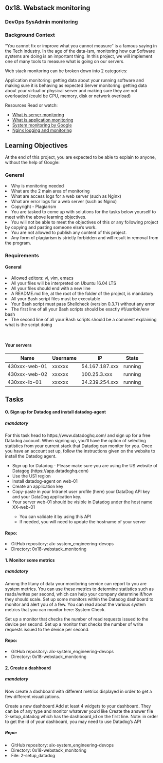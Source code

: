 <article>
<hgroup>
 <h1>0x18. Webstack monitoring</h1>
 <h3>DevOps SysAdmin monitoring</h3>
</hgroup>
<h3>Background Context</h3>

<p>
“You cannot fix or improve what you cannot measure” is a famous saying in the Tech industry. In the age of the data-ism, monitoring how our Software systems are doing is an important thing. In this project, we will implement one of many tools to measure what is going on our servers.
</p>
<p>
Web stack monitoring can be broken down into 2 categories:
</p>
<p>
Application monitoring: getting data about your running software and making sure it is behaving as expected
Server monitoring: getting data about your virtual or physical server and making sure they are not overloaded (could be CPU, memory, disk or network overload)
</p>
<p>
Resources
Read or watch:
</p>
<p>
<ul>
<li><a href="">What is server monitoring</a></li>
<li><a href="">What is application monitoring</a></li>
<li><a href="">System monitoring by Google</a></li>
<li><a href="">Nginx logging and monitoring</a></li>
</ul>
<h2>Learning Objectives</h2>
At the end of this project, you are expected to be able to explain to anyone, without the help of Google:
</p>
<h3>General</h3>
<p>
<li>Why is monitoring needed</li>
<li>What are the 2 main area of monitoring</li>
<li>What are access logs for a web server (such as Nginx)</li>
<li>What are error logs for a web server (such as Nginx)</li>
<li>Copyright - Plagiarism</li>
<li>You are tasked to come up with solutions for the tasks below yourself to meet with the above learning objectives.</li>
<li>You will not be able to meet the objectives of this or any following project by copying and pasting someone else’s work.</li>
<li>You are not allowed to publish any content of this project.</li>
<li>Any form of plagiarism is strictly forbidden and will result in removal from the program.</li>
</p>
<h3>Requirements</h3>
<h4>General</h4>
<p>
<li>Allowed editors: vi, vim, emacs</li>
<li>All your files will be interpreted on Ubuntu 16.04 LTS</li>
<li>All your files should end with a new line</li>
<li>A README.md file, at the root of the folder of the project, is mandatory</li>
<li>All your Bash script files must be executable</li>
<li>Your Bash script must pass Shellcheck (version 0.3.7) without any error</li>
<li>The first line of all your Bash scripts should be exactly #!/usr/bin/env bash</li>
<li>The second line of all your Bash scripts should be a comment explaining what is the script doing</li>
</p>
<br />
<h4>Your servers</h4>
<table cellspacing=4>
  <thead>
   <tr>
   <th>Name</th>
   <th>Username</th>
   <th>IP</th>
   <th>State</th>
   </tr>
  </thead>
  <tbody>
   <tr>
   <td>430xxx-web-01</td>
   <td>xxxxxx</td>
   <td>54.167.187.xxx</td>
   <td>running</td>
   </tr>
   <tr>
   <td>430xxx-web-02</td>	
   <td>xxxxxx</td>
   <td>100.25.3.xxx</td>	
   <td>running</td>	
   </tr>
   <tr>
   <td>430xxx-lb-01</td>	
   <td>xxxxxx</td>	
   <td>34.239.254.xxx</td>
   <td>running</td>	
   </tr>
  </tbody>
</table>
</article>
<article>
<h1>Tasks</h1>
<p>
<h4>0. Sign up for Datadog and install datadog-agent</h4>
<h5>mandatory</h5>
</p>
<p>
For this task head to https://www.datadoghq.com/ and sign up for a free Datadog account. When signing up, you’ll have the option of selecting statistics from your current stack that Datadog can monitor for you. Once you have an account set up, follow the instructions given on the website to install the Datadog agent.
</p>
<p>
<ul>
<li>Sign up for Datadog - Please make sure you are using the US website of Datagog (https://app.datadoghq.com)</li>
<li>Use the US1 region</li>
<li>Install datadog-agent on web-01</li>
<li>Create an application key</li>
<li>Copy-paste in your Intranet user profile (here) your DataDog API key and your DataDog application key.</li>
<li>Your server web-01 should be visible in Datadog under the host name XX-web-01</li>
 <ul>
 <li>You can validate it by using this API</li>
 <li>If needed, you will need to update the hostname of your server</li>
 </ul>
</ul>
</p>

<h4>Repo:</h4>

<li>GitHub repository: alx-system_engineering-devops</li>
<li>Directory: 0x18-webstack_monitoring</li>
     
<p>

<h4>1. Monitor some metrics</h4>
<h5>mandatory</h5>
Among the litany of data your monitoring service can report to you are system metrics. You can use these metrics to determine statistics such as reads/writes per second, which can help your company determine if/how they should scale. Set up some monitors within the Datadog dashboard to monitor and alert you of a few. You can read about the various system metrics that you can monitor here: System Check.
</p>
<p>
Set up a monitor that checks the number of read requests issued to the device per second.
Set up a monitor that checks the number of write requests issued to the device per second.
</p>

<h4>Repo:</h4>
<p>
<li>GitHub repository: alx-system_engineering-devops</li>
<li>Directory: 0x18-webstack_monitoring</li>
</p> 

<h4>2. Create a dashboard</h4>
<h5>mandatory</h5>
<p>
Now create a dashboard with different metrics displayed in order to get a few different visualizations.
</p>
<p>
Create a new dashboard
Add at least 4 widgets to your dashboard. They can be of any type and monitor whatever you’d like
Create the answer file 2-setup_datadog which has the dashboard_id on the first line. Note: in order to get the id of your dashboard, you may need to use Datadog’s API
</p>
<h5>Repo:</h5>
<p>
<li>GitHub repository: alx-system_engineering-devops</li>
<li>Directory: 0x18-webstack_monitoring</li>
<li>File: 2-setup_datadog</li>
</p>
